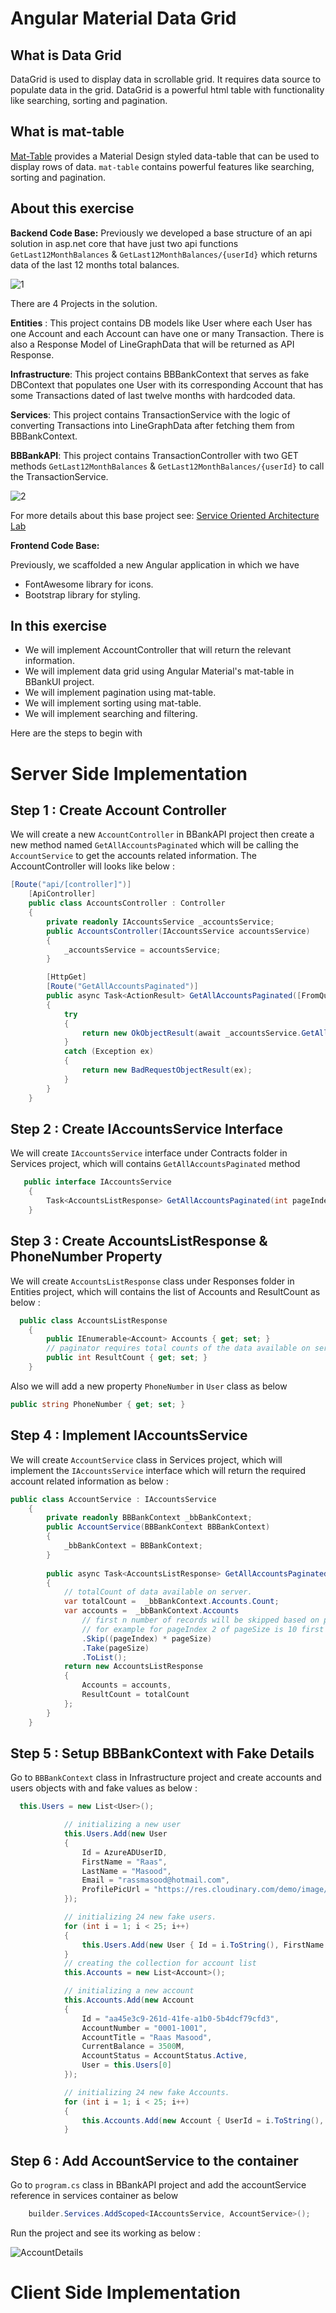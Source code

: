 # Angular Material Data Grid


## What is Data Grid
DataGrid is used to display data in scrollable grid. It requires data source to populate data in the grid. DataGrid is a powerful html table with functionality like searching, sorting and pagination.

## What is mat-table
[Mat-Table](https://material.angular.io/components/table/overview) provides a Material Design styled data-table that can be used to display rows of data. `mat-table` contains powerful features like searching, sorting and pagination.

 
## About this exercise

**Backend Code Base:**
Previously we developed a base structure of an api solution in asp.net core that have just two api functions `GetLast12MonthBalances` & `GetLast12MonthBalances/{userId}` which returns data of the last 12 months total balances.

 ![1](https://user-images.githubusercontent.com/100709775/174861820-11a39314-f8ea-42d0-90cd-e7f6a74d8c68.jpg)

 There are 4 Projects in the solution.

**Entities** : This project contains DB models like User where each User has one Account and each Account can have one or many Transaction. There is also a Response Model of LineGraphData that will be returned as API Response.

**Infrastructure**: This project contains BBBankContext that serves as fake DBContext that populates one User with its corresponding Account that has some Transactions dated of last twelve months with hardcoded data.

**Services**: This project contains TransactionService with the logic of converting Transactions into LineGraphData after fetching them from BBBankContext.

**BBBankAPI**: This project contains TransactionController with two GET methods `GetLast12MonthBalances` & `GetLast12MonthBalances/{userId}` to call the TransactionService.

![2](https://user-images.githubusercontent.com/100709775/174861824-b40818a7-6aa1-4351-900b-3fba69e6bc26.png)

For more details about this base project see: [Service Oriented Architecture Lab](https://github.com/PatternsTechGit/PT_ServiceOrientedArchitecture)

**Frontend Code Base:**

Previously, we scaffolded a new Angular application in which we have

* FontAwesome library for icons.
* Bootstrap library for styling.



## In this exercise

 * We will implement AccountController that will return the relevant information.
 * We will implement data grid using Angular Material's mat-table in BBankUI project.
 * We will implement pagination using mat-table.
 * We will implement sorting using mat-table.
 * We will implement searching and filtering.


 Here are the steps to begin with 

# Server Side Implementation 

## Step 1 : Create Account Controller

We will create a new `AccountController` in BBankAPI project then create a new method named `GetAllAccountsPaginated` which will be calling the `AccountService` to get the accounts related information.
 The AccountController will looks like below :

```cs
[Route("api/[controller]")]
    [ApiController]
    public class AccountsController : Controller
    {
        private readonly IAccountsService _accountsService; 
        public AccountsController(IAccountsService accountsService)
        {
            _accountsService = accountsService;
        }

        [HttpGet]
        [Route("GetAllAccountsPaginated")]
        public async Task<ActionResult> GetAllAccountsPaginated([FromQuery] int pageIndex, [FromQuery] int pageSize)
        {
            try
            {
                return new OkObjectResult(await _accountsService.GetAllAccountsPaginated(pageIndex, pageSize));
            }
            catch (Exception ex)
            {
                return new BadRequestObjectResult(ex);
            }
        }
    }
```

## Step 2 : Create IAccountsService Interface

We will create `IAccountsService` interface under Contracts folder in Services project, which will contains `GetAllAccountsPaginated` method

```cs
   public interface IAccountsService
    {
        Task<AccountsListResponse> GetAllAccountsPaginated(int pageIndex, int pageSize);
    }
```

## Step 3 : Create AccountsListResponse & PhoneNumber Property

We will create `AccountsListResponse` class under Responses folder in Entities project, which will contains the list of Accounts and ResultCount as below :

```cs
  public class AccountsListResponse
    {
        public IEnumerable<Account> Accounts { get; set; }
        // paginator requires total counts of the data available on server
        public int ResultCount { get; set; }
    }
```

Also we will add a new property `PhoneNumber` in `User` class as below 

```cs
public string PhoneNumber { get; set; }
```
 
 ## Step 4 : Implement IAccountsService

We will create `AccountService` class in Services project, which will implement the `IAccountsService` interface which will return the required account related information as below :

```cs
public class AccountService : IAccountsService
    {
        private readonly BBBankContext _bbBankContext;
        public AccountService(BBBankContext BBBankContext)
        {
            _bbBankContext = BBBankContext;
        }
        
        public async Task<AccountsListResponse> GetAllAccountsPaginated(int pageIndex, int pageSize)
        {
            // totalCount of data available on server.
            var totalCount =  _bbBankContext.Accounts.Count;
            var accounts =  _bbBankContext.Accounts
                // first n number of records will be skipped based on pageSize and pageIndex
                // for example for pageIndex 2 of pageSize is 10 first 10 records will be skipped.
                .Skip((pageIndex) * pageSize)
                .Take(pageSize)
                .ToList();
            return new AccountsListResponse
            {
                Accounts = accounts,
                ResultCount = totalCount
            };
        }
    }
```

## Step 5 : Setup BBBankContext with Fake Details

Go to `BBBankContext` class in Infrastructure project and create accounts and users objects with and fake values as below :

```cs
  this.Users = new List<User>();

            // initializing a new user 
            this.Users.Add(new User
            {
                Id = AzureADUserID,
                FirstName = "Raas",
                LastName = "Masood",
                Email = "rassmasood@hotmail.com",
                ProfilePicUrl = "https://res.cloudinary.com/demo/image/upload/w_400,h_400,c_crop,g_face,r_max/w_200/lady.jpg"
            });

            // initializing 24 new fake users. 
            for (int i = 1; i < 25; i++)
            {
                this.Users.Add(new User { Id = i.ToString(), FirstName = "Fake", LastName = "Fake", Email = "fake@fake.com", PhoneNumber = i.ToString() + "998877665", ProfilePicUrl = "https://images.freeimages.com/images/premium/previews/1670/16703169-disgusted-lounge-singer.jpg" });
            }
            // creating the collection for account list
            this.Accounts = new List<Account>();

            // initializing a new account 
            this.Accounts.Add(new Account
            {
                Id = "aa45e3c9-261d-41fe-a1b0-5b4dcf79cfd3",
                AccountNumber = "0001-1001",
                AccountTitle = "Raas Masood",
                CurrentBalance = 3500M,
                AccountStatus = AccountStatus.Active,
                User = this.Users[0]
            });

            // initializing 24 new fake Accounts. 
            for (int i = 1; i < 25; i++)
            {
                this.Accounts.Add(new Account { UserId = i.ToString(), Id = Guid.NewGuid().ToString(), AccountNumber = i.ToString() + "-xxx-xxx", AccountStatus = AccountStatus.InActive, CurrentBalance = i * 100, AccountTitle = "Fake Account " + i.ToString(),User= this.Users[i] });
            }  
```

## Step 6 : Add AccountService to the container

Go to  `program.cs` class in BBankAPI project and add the accountService reference in services container as below 

```cs
    builder.Services.AddScoped<IAccountsService, AccountService>();
```

Run the project and see its working as below :

![AccountDetails](https://user-images.githubusercontent.com/100709775/174651287-8d6a252e-358c-4d6a-864b-838b908757cf.PNG)





# Client Side Implementation 
